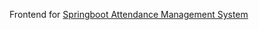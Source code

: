  Frontend for [Springboot Attendance Management System](https://github.com/Ankit-cg22/Attendance-Management-System-Springboot/)
